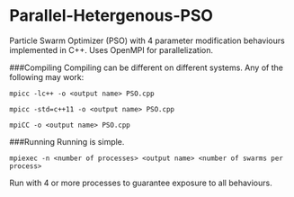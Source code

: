 # Parallel-Hetergenous-PSO
Particle Swarm Optimizer (PSO) with 4 parameter modification behaviours implemented in C++. Uses OpenMPI for parallelization.

###Compiling
Compiling can be different on different systems. Any of the following may work:

```mpicc -lc++ -o <output name> PSO.cpp```

```mpicc -std=c++11 -o <output name> PSO.cpp```

```mpiCC -o <output name> PSO.cpp```
  
###Running
Running is simple.

```mpiexec -n <number of processes> <output name> <number of swarms per process>```
  
Run with 4 or more processes to guarantee exposure to all behaviours.
